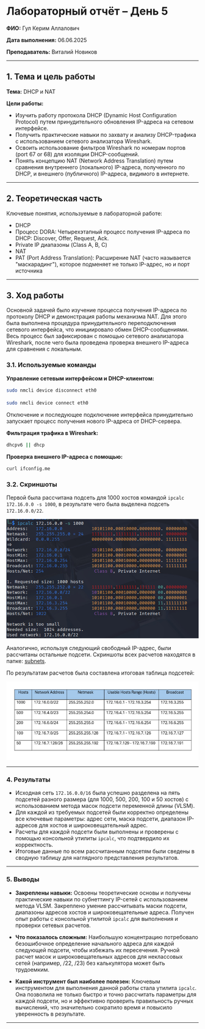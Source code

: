 
# Лабораторный отчёт – День 5


**ФИО:** Гул Керим Аллалович
 
**Дата выполнения:** 06.06.2025

**Преподаватель:** Виталий Новиков 


---

## 1. Тема и цель работы

**Тема:** DHCP и NAT

**Цели работы:**

- Изучить работу протокола DHCP (Dynamic Host Configuration Protocol) путем принудительного обновления IP-адреса на сетевом интерфейсе.
- Получить практические навыки по захвату и анализу DHCP-трафика с использованием сетевого анализатора Wireshark.
- Освоить использование фильтров Wireshark по номерам портов (port 67 or 68) для изоляции DHCP-сообщений.
- Понять концепцию NAT (Network Address Translation) путем сравнения внутреннего (локального) IP-адреса, полученного по DHCP, и внешнего (публичного) IP-адреса, видимого в интернете.

---

## 2. Теоретическая часть

Ключевые понятия, используемые в лабораторной работе:

- DHCP 
- Процесс DORA: Четырехэтапный процесс получения IP-адреса по DHCP: Discover, Offer, Request, Ack.
- Private IP диапазоны (Class A, B, C)
- NAT 
- PAT (Port Address Translation): Расширение NAT (часто называется "маскарадинг"), которое подменяет не только IP-адрес, но и порт источника

---

## 3. Ход работы

Основной задачей было изучение процесса получения IP-адреса по протоколу DHCP и демонстрация работы механизма NAT. Для этого была выполнена процедура принудительного переподключения сетевого интерфейса, что инициировало обмен DHCP-сообщениями. Весь процесс был зафиксирован с помощью сетевого анализатора Wireshark, после чего была проведена проверка внешнего IP-адреса для сравнения с локальным.

### 3.1. Используемые команды

**Управление сетевым интерфейсом и DHCP-клиентом:**

```bash
sudo nmcli device disconnect eth0

sudo nmcli device connect eth0
```

Отключение и последующее подключение интерфейса принудительно запускает процесс получения нового IP-адреса от DHCP-сервера.

**Фильтрация трафика в Wireshark:**

```bash
dhcpv6 || dhcp
```

**Проверка внешнего IP-адреса с помощью:**

```bash
curl ifconfig.me
```

### 3.2. Скриншоты

Первой была рассчитана подсеть для 1000 хостов командой `ipcalc 172.16.0.0 -s 1000`, в результате чего была выделена подсеть `172.16.0.0/22`.

![Расчет подсети на 1000 хостов с помощью ipcalc](https://raw.githubusercontent.com/Nelass1c/practica-konvey/main/day4/subnets/1000_hosts.jpg)

Аналогично, используя следующий свободный IP-адрес, были рассчитаны остальные подсети. Скриншоты всех расчетов находятся в папке: [subnets](https://github.com/Nelass1c/practica-konvey/tree/main/day4/subnets).


По результатам расчетов была составлена итоговая таблица подсетей:

![Таблица подсетей](https://raw.githubusercontent.com/Nelass1c/practica-konvey/main/day4/table/table.jpg)

---

### 4. Результаты

*   Исходная сеть `172.16.0.0/16` была успешно разделена на пять подсетей разного размера (для 1000, 500, 200, 100 и 50 хостов) с использованием метода масок подсети переменной длины (VLSM).
*   Для каждой из требуемых подсетей были корректно определены все ключевые параметры: адрес сети, маска подсети, диапазон IP-адресов для хостов и широковещательный адрес.
*   Расчеты для каждой подсети были выполнены и проверены с помощью консольной утилиты `ipcalc`, что подтвердило их корректность.
*   Итоговые данные по всем рассчитанным подсетям были сведены в сводную таблицу для наглядного представления результатов.

---

### 5. Выводы

*   **Закреплены навыки:** Освоены теоретические основы и получены практические навыки по субнеттингу IP-сетей с использованием метода VLSM. Закреплено умение рассчитывать маски подсети, диапазоны адресов хостов и широковещательные адреса. Получен опыт работы с консольной утилитой `ipcalc` для выполнения и проверки сетевых расчетов.

*   **Что показалось сложным:** Наибольшую концентрацию потребовало безошибочное определение начального адреса для каждой следующей подсети, чтобы избежать их пересечения. Ручной расчет масок и широковещательных адресов для неклассовых сетей (например, /22, /23) без калькулятора может быть трудоемким.

*   **Какой инструмент был наиболее полезен:** Ключевым инструментом для выполнения данной работы стала утилита `ipcalc`. Она позволила не только быстро и точно рассчитать параметры для каждой подсети, но и эффективно проверить правильность ручных вычислений, что значительно сократило время и повысило уверенность в результате.

---
